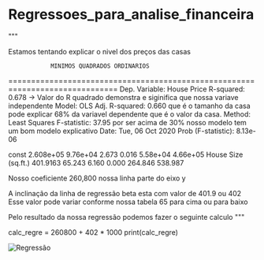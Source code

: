 # Regressoes_para_analise_financeira

""" 

Estamos tentando explicar o nivel dos preços das casas 

                MINIMOS QUADRADOS ORDINARIOS
==============================================================================
Dep. Variable:            House Price   R-squared:                       0.678 -> Valor do R quadrado demonstra e siginifica que nossa variave independente
Model:                            OLS   Adj. R-squared:                  0.660    que é o tamanho da casa pode explicar 68% da variavel dependente que é o valor da casa.
Method:                 Least Squares   F-statistic:                     37.95    por ser acima de 30% nosso modelo tem um bom modelo explicativo
Date:                Tue, 06 Oct 2020   Prob (F-statistic):           8.13e-06


const                2.608e+05   9.76e+04      2.673      0.016    5.58e+04    4.66e+05
House Size (sq.ft.)   401.9163     65.243      6.160      0.000     264.846     538.987

Nosso coeficiente 260,800 nossa linha parte do eixo y

A inclinação da linha de regressão beta esta com valor de 401.9 ou 402 
Esse valor pode variar conforme nossa tabela 65 para cima ou para baixo


Pelo resultado da nossa regressão podemos fazer o seguinte calculo
"""

calc_regre = 260800 + 402 * 1000
print(calc_regre)


![Regressão](https://user-images.githubusercontent.com/64615200/95282144-33c58580-082f-11eb-89ac-e00eef857e27.png)
